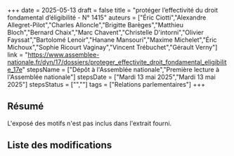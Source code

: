 +++
date = 2025-05-13
draft = false
title = "protéger l’effectivité du droit fondamental d’éligibilité - N° 1415"
auteurs = ["Éric Ciotti","Alexandre Allegret-Pilot","Charles Alloncle","Brigitte Barèges","Matthieu Bloch","Bernard Chaix","Marc Chavent","Christelle D'intorni","Olivier Fayssat","Bartolomé Lenoir","Hanane Mansouri","Maxime Michelet","Éric Michoux","Sophie Ricourt Vaginay","Vincent Trébuchet","Gérault Verny"]
link = "https://www.assemblee-nationale.fr/dyn/17/dossiers/proteger_effectivite_droit_fondamental_eligibilite_17e"
stepsName = ["Dépôt à l'Assemblée nationale","Première lecture à l'Assemblée nationale"]
stepsDate = ["Mardi 13 mai 2025","Mardi 13 mai 2025"]
stepsStatus = ["",""]
tags = ["Relations parlementaires"]
+++

## Résumé

L'exposé des motifs n'est pas inclus dans l'extrait fourni.

## Liste des modifications


